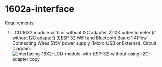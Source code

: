 # 1602a-interface
Requirements:
1) LCD 16X2 module with or without I2C adapter
2)10K potentiometer (if without I2C adapter)
3)ESP 32 WiFi and Bluetooth Board	1
4)Few Connecting Wires
5)5V power supply (Micro USB or External).
Circuit Diagram:
![Interfacing-16X2-LCD-module-with-ESP-32-without-using-I2C-adapter copy](https://user-images.githubusercontent.com/114158676/229944508-da70c3fc-635b-4083-9422-14f63285a6a7.jpg)
